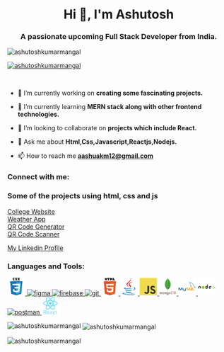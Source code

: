 <h1 align="center">Hi 👋, I'm Ashutosh</h1>
<h3 align="center">A passionate upcoming Full Stack Developer from India.</h3>

<p align="left"> <img src="https://komarev.com/ghpvc/?username=ashutoshkumarmangal&label=Profile%20views&color=0e75b6&style=flat" alt="ashutoshkumarmangal" /> </p>

<p align="left"> <a href="https://github.com/ryo-ma/github-profile-trophy"><img src="https://github-profile-trophy.vercel.app/?username=ashutoshkumarmangal" alt="ashutoshkumarmangal" /></a> </p>

<p align="left"> <a href="https://twitter.com/" target="blank"><img src="https://img.shields.io/twitter/follow/?logo=twitter&style=for-the-badge" alt="" /></a> </p>

- 🔭 I’m currently working on **creating some fascinating projects.**

- 🌱 I’m currently learning **MERN stack along with other frontend technologies.**

- 👯 I’m looking to collaborate on **projects which include React.**

- 💬 Ask me about **Html,Css,Javascript,Reactjs,Nodejs.**

- 📫 How to reach me **aashuakm12@gmail.com**

<h3 align="left">Connect with me:</h3>
<p align="left">
  <h3>Some of the projects using html, css and js</h3>
  <a href="https://tit-bhiwani.netlify.app/" target="blank">College Website</a></br>
  <a href="https://weatherreportlive.netlify.app/" target="blank">Weather App</a></br>
  <a href="https://instantqrcodegenerator.netlify.app/" target="blank">QR Code Generator</a></br>
  <a href="https://instantqrcodescanner.netlify.app/" target="blank">QR Code Scanner</a></br>

  
<a href="https://linkedin.com/in/ashutosh-kumar-mangal" target="blank">My Linkedin Profile</a>

</p>

<h3 align="left">Languages and Tools:</h3>
<p align="left"> <a href="https://www.w3schools.com/css/" target="_blank" rel="noreferrer"> <img src="https://raw.githubusercontent.com/devicons/devicon/master/icons/css3/css3-original-wordmark.svg" alt="css3" width="40" height="40"/> </a> <a href="https://www.figma.com/" target="_blank" rel="noreferrer"> <img src="https://www.vectorlogo.zone/logos/figma/figma-icon.svg" alt="figma" width="40" height="40"/> </a> <a href="https://firebase.google.com/" target="_blank" rel="noreferrer"> <img src="https://www.vectorlogo.zone/logos/firebase/firebase-icon.svg" alt="firebase" width="40" height="40"/> </a> <a href="https://git-scm.com/" target="_blank" rel="noreferrer"> <img src="https://www.vectorlogo.zone/logos/git-scm/git-scm-icon.svg" alt="git" width="40" height="40"/> </a> <a href="https://www.w3.org/html/" target="_blank" rel="noreferrer"> <img src="https://raw.githubusercontent.com/devicons/devicon/master/icons/html5/html5-original-wordmark.svg" alt="html5" width="40" height="40"/> </a> <a href="https://www.java.com" target="_blank" rel="noreferrer"> <img src="https://raw.githubusercontent.com/devicons/devicon/master/icons/java/java-original.svg" alt="java" width="40" height="40"/> </a> <a href="https://developer.mozilla.org/en-US/docs/Web/JavaScript" target="_blank" rel="noreferrer"> <img src="https://raw.githubusercontent.com/devicons/devicon/master/icons/javascript/javascript-original.svg" alt="javascript" width="40" height="40"/> </a> <a href="https://www.mongodb.com/" target="_blank" rel="noreferrer"> <img src="https://raw.githubusercontent.com/devicons/devicon/master/icons/mongodb/mongodb-original-wordmark.svg" alt="mongodb" width="40" height="40"/> </a> <a href="https://www.mysql.com/" target="_blank" rel="noreferrer"> <img src="https://raw.githubusercontent.com/devicons/devicon/master/icons/mysql/mysql-original-wordmark.svg" alt="mysql" width="40" height="40"/> </a> <a href="https://nodejs.org" target="_blank" rel="noreferrer"> <img src="https://raw.githubusercontent.com/devicons/devicon/master/icons/nodejs/nodejs-original-wordmark.svg" alt="nodejs" width="40" height="40"/> </a> <a href="https://postman.com" target="_blank" rel="noreferrer"> <img src="https://www.vectorlogo.zone/logos/getpostman/getpostman-icon.svg" alt="postman" width="40" height="40"/> </a> <a href="https://reactjs.org/" target="_blank" rel="noreferrer"> <img src="https://raw.githubusercontent.com/devicons/devicon/master/icons/react/react-original-wordmark.svg" alt="react" width="40" height="40"/> </a> </p>

<p><img align="left" src="https://github-readme-stats.vercel.app/api/top-langs?username=ashutoshkumarmangal&show_icons=true&locale=en&layout=compact" alt="ashutoshkumarmangal" /></p>

<p>&nbsp;<img align="center" src="https://github-readme-stats.vercel.app/api?username=ashutoshkumarmangal&show_icons=true&locale=en" alt="ashutoshkumarmangal" /></p>

<p><img align="center" src="https://github-readme-streak-stats.herokuapp.com/?user=ashutoshkumarmangal&" alt="ashutoshkumarmangal" /></p>
